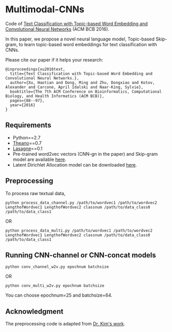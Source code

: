 # Multimodal-CNNs
Code of [Text Classification with Topic-based Word Embedding and Convolutional Neural Networks](http://www.cs.wayne.edu/~mdong/ACMBCB16.pdf) (ACM BCB 2016).

In this paper, we propose a novel neural language model, Topic-based Skip-gram, to learn topic-based word embeddings for text classification with CNNs.

Please cite our paper if it helps your research:
<pre><code>@inproceedings{xu2016text,
  title={Text Classification with Topic-based Word Embedding and Convolutional Neural Networks.},
  author={Xu, Haotian and Dong, Ming and Zhu, Dongxiao and Kotov, Alexander and Carcone, April Idalski and Naar-King, Sylvie},
  booktitle={The 7th ACM Conference on Bioinformatics, Computational Biology, and Health Informatics (ACM BCB)},
  pages={88--97},
  year={2016}
}</code></pre>

## Requirements
* Python==2.7
* [Theano](http://deeplearning.net/software/theano/)==0.7 
* [Lasagne](https://lasagne.readthedocs.io/en/latest/)==0.1
* Pre-trained word2vec vectors (CNN-gn in the paper) and Skip-gram model are available [here](https://code.google.com/p/word2vec/).
* Latent Dirichlet Allocation model can be downloaded [here](https://github.com/blei-lab/lda-c/).

## Preprocessing
To process raw textual data,

    python process_data_channel.py /path/to/wordvec1 /path/to/wordvec2 LengthofWordvec1 LengthofWordvec2 classnum /path/to/data_class0 /path/to/data_class1  
OR

    python process_data_multi.py /path/to/wordvec1 /path/to/wordvec2 LengthofWordvec1 LengthofWordvec2 classnum /path/to/data_class0 /path/to/data_class1

## Running CNN-channel or CNN-concat models
    python conv_channel_w2v.py epochnum batchsize
OR

    python conv_multi_w2v.py epochnum batchsize
You can choose epochnum=25 and batchsize=64.

## Acknowledgment
The preprocessing code is adapted from [Dr. Kim's work](https://github.com/yoonkim/CNN_sentence).



